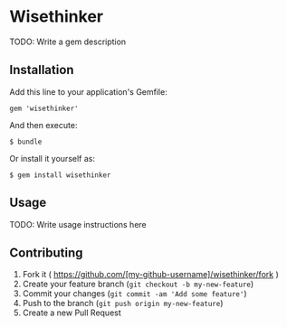 # Wisethinker

TODO: Write a gem description

## Installation

Add this line to your application's Gemfile:

    gem 'wisethinker'

And then execute:

    $ bundle

Or install it yourself as:

    $ gem install wisethinker

## Usage

TODO: Write usage instructions here

## Contributing

1. Fork it ( https://github.com/[my-github-username]/wisethinker/fork )
2. Create your feature branch (`git checkout -b my-new-feature`)
3. Commit your changes (`git commit -am 'Add some feature'`)
4. Push to the branch (`git push origin my-new-feature`)
5. Create a new Pull Request
